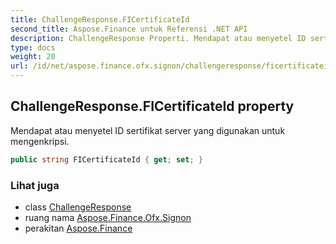 ```yaml
---
title: ChallengeResponse.FICertificateId
second_title: Aspose.Finance untuk Referensi .NET API
description: ChallengeResponse Properti. Mendapat atau menyetel ID sertifikat server yang digunakan untuk mengenkripsi.
type: docs
weight: 20
url: /id/net/aspose.finance.ofx.signon/challengeresponse/ficertificateid/
---
```

## ChallengeResponse.FICertificateId property

Mendapat atau menyetel ID sertifikat server yang digunakan untuk mengenkripsi.

```csharp
public string FICertificateId { get; set; }
```

### Lihat juga

* class [ChallengeResponse](../)
* ruang nama [Aspose.Finance.Ofx.Signon](../../challengeresponse/)
* perakitan [Aspose.Finance](../../../)


